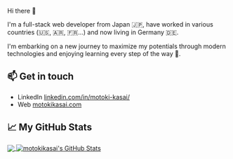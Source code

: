 Hi there 👋

I'm a full-stack web developer from Japan 🇯🇵, have worked in various countries (🇺🇸, 🇦🇷, 🇫🇷...) and now living in Germany 🇩🇪.

I'm embarking on a new journey to maximize my potentials through modern technologies and enjoying learning every step of the way 🌱.

## 📫 Get in touch
- LinkedIn [linkedin.com/in/motoki-kasai/][1]
- Web [motokikasai.com][2]

## &#x1f4c8; My GitHub Stats
<a href="https://github.com/motokikasai/motokikasai">
  <img align="center" src="https://github-readme-stats.vercel.app/api/top-langs/?username=motokikasai&hide=java,html,ruby&title_color=ffffff&text_color=c9cacc&icon_color=2bbc8a&bg_color=1d1f21" />
</a>

<a href="https://github.com/motokikasai/motokikasai">
  <img align="center" src="https://github-readme-stats.vercel.app/api?username=motokikasai&show_icons=true&line_height=27&count_private=true" alt="motokikasai's GitHub Stats" />
</a>


[1]: https://www.linkedin.com/in/motoki-kasai/
[2]: https://motokikasai.com/


